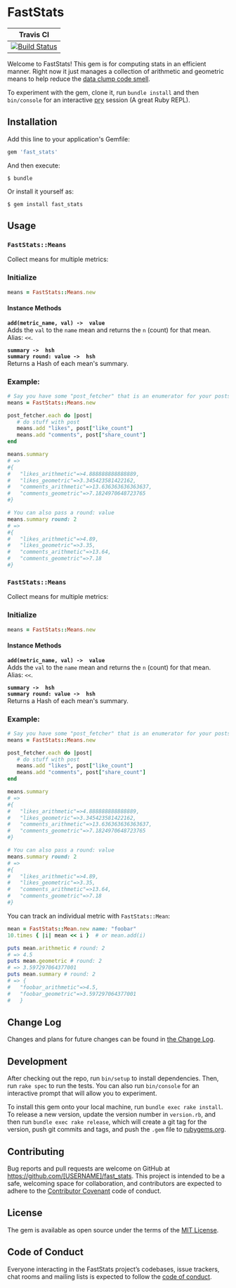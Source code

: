 # FastStats

| Travis CI|
|----------|
| [![Build Status](https://travis-ci.org/kyle-rader/fast_stats.svg?branch=master)](https://travis-ci.org/kyle-rader/fast_stats) |

Welcome to FastStats!
This gem is for computing stats in an efficient manner. Right now it just manages a collection of arithmetic and geometric means to help reduce the [data clump code smell](https://sourcemaking.com/refactoring/smells/data-clumps).

To experiment with the gem, clone it, run `bundle install` and then `bin/console` for an interactive [pry](http://pryrepl.org/) session (A great Ruby REPL).


## Installation

Add this line to your application's Gemfile:

```ruby
gem 'fast_stats'
```

And then execute:

    $ bundle

Or install it yourself as:

    $ gem install fast_stats

## Usage

### `FastStats::Means`

Collect means for multiple metrics:

### Initialize

```ruby
means = FastStats::Means.new
```

#### Instance Methods

**`add(metric_name, val) ->  value`**<br>
    Adds the `val` to the `name` mean and returns the `n` (count) for that mean. <br>
    Alias: `<<`.

**`summary ->  hsh`** <br>
**`summary round: value ->  hsh`** <br>
Returns a Hash of each mean's summary.

### Example:

```ruby
# Say you have some "post_fetcher" that is an enumerator for your posts.
means = FastStats::Means.new

post_fetcher.each do |post|
   # do stuff with post
   means.add "likes", post["like_count"]
   means.add "comments", post["share_count"]
end

means.summary
# =>
#{
#   "likes_arithmetic"=>4.888888888888889,
#   "likes_geometric"=>3.345423581422162,
#   "comments_arithmetic"=>13.636363636363637,
#   "comments_geometric"=>7.1824970648723765
#}

# You can also pass a round: value
means.summary round: 2
# =>
#{
#   "likes_arithmetic"=>4.89,
#   "likes_geometric"=>3.35,
#   "comments_arithmetic"=>13.64,
#   "comments_geometric"=>7.18
#}

```


### `FastStats::Means`

Collect means for multiple metrics:

### Initialize

```ruby
means = FastStats::Means.new
```

#### Instance Methods

**`add(metric_name, val) ->  value`**<br>
    Adds the `val` to the `name` mean and returns the `n` (count) for that mean. <br>
    Alias: `<<`.

**`summary ->  hsh`** <br>
**`summary round: value ->  hsh`** <br>
Returns a Hash of each mean's summary.

### Example:

```ruby
# Say you have some "post_fetcher" that is an enumerator for your posts.
means = FastStats::Means.new

post_fetcher.each do |post|
   # do stuff with post
   means.add "likes", post["like_count"]
   means.add "comments", post["share_count"]
end

means.summary
# =>
#{
#   "likes_arithmetic"=>4.888888888888889,
#   "likes_geometric"=>3.345423581422162,
#   "comments_arithmetic"=>13.636363636363637,
#   "comments_geometric"=>7.1824970648723765
#}

# You can also pass a round: value
means.summary round: 2
# =>
#{
#   "likes_arithmetic"=>4.89,
#   "likes_geometric"=>3.35,
#   "comments_arithmetic"=>13.64,
#   "comments_geometric"=>7.18
#}

```
You can track an individual metric with `FastStats::Mean`:

```ruby
mean = FastStats::Mean.new name: "foobar"
10.times { |i| mean << i }  # or mean.add(i)

puts mean.arithmetic # round: 2
# => 4.5
puts mean.geometric # round: 2
# => 3.597297064377001
puts mean.summary # round: 2
# => {
#   "foobar_arithmetic"=>4.5,
#   "foobar_geometric"=>3.597297064377001
#   }
```

## Change Log

Changes and plans for future changes can be found in [the Change Log](./CHANGE_LOG.md).

## Development

After checking out the repo, run `bin/setup` to install dependencies. Then, run `rake spec` to run the tests. You can also run `bin/console` for an interactive prompt that will allow you to experiment.

To install this gem onto your local machine, run `bundle exec rake install`. To release a new version, update the version number in `version.rb`, and then run `bundle exec rake release`, which will create a git tag for the version, push git commits and tags, and push the `.gem` file to [rubygems.org](https://rubygems.org).

## Contributing

Bug reports and pull requests are welcome on GitHub at https://github.com/[USERNAME]/fast_stats. This project is intended to be a safe, welcoming space for collaboration, and contributors are expected to adhere to the [Contributor Covenant](http://contributor-covenant.org) code of conduct.

## License

The gem is available as open source under the terms of the [MIT License](https://opensource.org/licenses/MIT).

## Code of Conduct

Everyone interacting in the FastStats project’s codebases, issue trackers, chat rooms and mailing lists is expected to follow the [code of conduct](https://github.com/[USERNAME]/fast_stats/blob/master/CODE_OF_CONDUCT.md).
